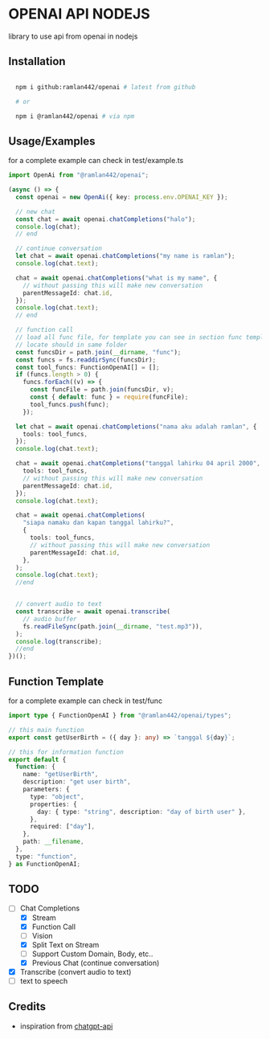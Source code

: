 # OPENAI API NODEJS

library to use api from openai in nodejs

## Installation

```bash

  npm i github:ramlan442/openai # latest from github

  # or

  npm i @ramlan442/openai # via npm
```

## Usage/Examples

for a complete example can check in test/example.ts

```typescript
import OpenAi from "@ramlan442/openai";

(async () => {
  const openai = new OpenAi({ key: process.env.OPENAI_KEY });

  // new chat
  const chat = await openai.chatCompletions("halo");
  console.log(chat);
  // end

  // continue conversation
  let chat = await openai.chatCompletions("my name is ramlan");
  console.log(chat.text);

  chat = await openai.chatCompletions("what is my name", {
    // without passing this will make new conversation
    parentMessageId: chat.id,
  });
  console.log(chat.text);
  // end

  // function call
  // load all func file, for template you can see in section func template
  // locate should in same folder
  const funcsDir = path.join(__dirname, "func");
  const funcs = fs.readdirSync(funcsDir);
  const tool_funcs: FunctionOpenAI[] = [];
  if (funcs.length > 0) {
    funcs.forEach((v) => {
      const funcFile = path.join(funcsDir, v);
      const { default: func } = require(funcFile);
      tool_funcs.push(func);
    });

  let chat = await openai.chatCompletions("nama aku adalah ramlan", {
    tools: tool_funcs,
  });
  console.log(chat.text);

  chat = await openai.chatCompletions("tanggal lahirku 04 april 2000", {
    tools: tool_funcs,
    // without passing this will make new conversation
    parentMessageId: chat.id,
  });
  console.log(chat.text);

  chat = await openai.chatCompletions(
    "siapa namaku dan kapan tanggal lahirku?",
    {
      tools: tool_funcs,
      // without passing this will make new conversation
      parentMessageId: chat.id,
    },
  );
  console.log(chat.text);
  //end


  // convert audio to text
  const transcribe = await openai.transcribe(
    // audio buffer
    fs.readFileSync(path.join(__dirname, "test.mp3")),
  );
  console.log(transcribe);
  //end
})();
```

## Function Template

for a complete example can check in test/func

```typescript
import type { FunctionOpenAI } from "@ramlan442/openai/types";

// this main function
export const getUserBirth = ({ day }: any) => `tanggal ${day}`;

// this for information function
export default {
  function: {
    name: "getUserBirth",
    description: "get user birth",
    parameters: {
      type: "object",
      properties: {
        day: { type: "string", description: "day of birth user" },
      },
      required: ["day"],
    },
    path: __filename,
  },
  type: "function",
} as FunctionOpenAI;
```

## TODO

- [ ] Chat Completions
  - [x] Stream
  - [x] Function Call
  - [ ] Vision
  - [x] Split Text on Stream
  - [ ] Support Custom Domain, Body, etc..
  - [x] Previous Chat (continue conversation)
- [x] Transcribe (convert audio to text)
- [ ] text to speech

## Credits

- inspiration from [chatgpt-api](https://github.com/transitive-bullshit/chatgpt-api)
